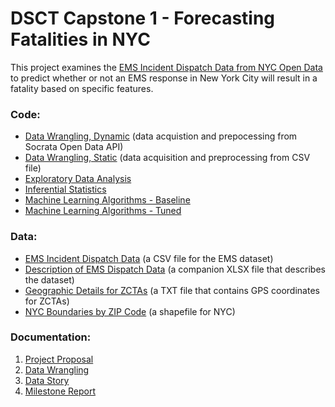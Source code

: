 # DSCT Capstone 1 - Forecasting Fatalities in NYC

This project examines the [EMS Incident Dispatch Data from NYC Open Data](https://data.cityofnewyork.us/Public-Safety/EMS-Incident-Dispatch-Data/76xm-jjuj) to predict whether or not an EMS response in New York City will result in a fatality based on specific features.



### Code:
- [Data Wrangling, Dynamic](code/CP1-01_DW-api.ipynb) (data acquistion and prepocessing from Socrata Open Data API)
- [Data Wrangling, Static](code/CP1-01_DW-csv.ipynb) (data acquisition and preprocessing from CSV file)
- [Exploratory Data Analysis](code/CP1-02_EDA.ipynb)
- [Inferential Statistics](code/CP1-03_Stats.ipynb)
- [Machine Learning Algorithms - Baseline](code/CP1-04a_MLA.ipynb)
- [Machine Learning Algorithms - Tuned](code/CP1-04b_MLA.ipynb)

### Data:
- [EMS Incident Dispatch Data](https://data.cityofnewyork.us/api/views/76xm-jjuj/rows.csv?accessType=DOWNLOAD) (a CSV file for the EMS dataset)
- [Description of EMS Dispatch Data](data/EMS_incident_dispatch_data_description.xlsx) (a companion XLSX file that describes the dataset)
- [Geographic Details for ZCTAs](data/2019_Gaz_zcta_national.txt) (a TXT file that contains GPS coordinates for ZCTAs)
- [NYC Boundaries by ZIP Code](data/ZIP_CODE_040114.shp) (a shapefile for NYC)

### Documentation:
1. [Project Proposal](docs/CP1-01_Proposal.pdf)
2. [Data Wrangling](docs/CP1-02_Data_Wrangling.pdf)
3. [Data Story](docs/CP1-03_Data_Story.pdf)
5. [Milestone Report](docs/CP1-05_Milestone_Report.pdf)
